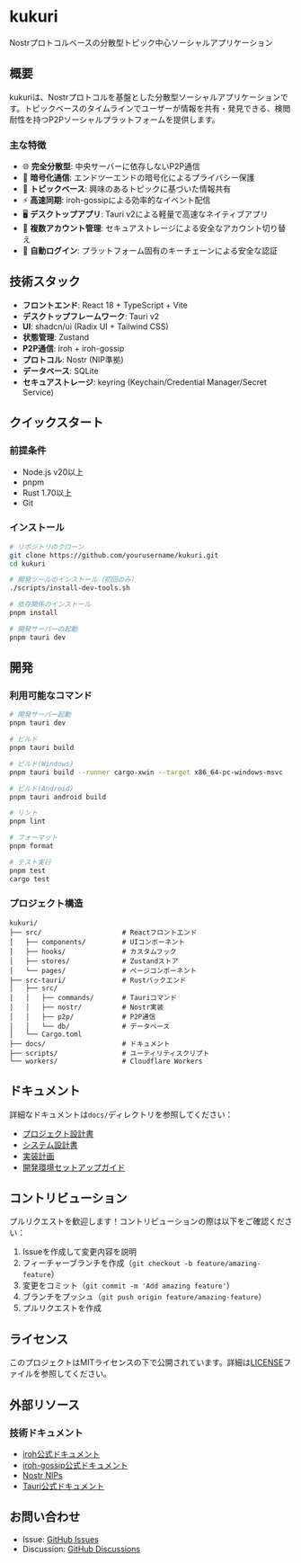 # kukuri

Nostrプロトコルベースの分散型トピック中心ソーシャルアプリケーション

## 概要

kukuriは、Nostrプロトコルを基盤とした分散型ソーシャルアプリケーションです。トピックベースのタイムラインでユーザーが情報を共有・発見できる、検閲耐性を持つP2Pソーシャルプラットフォームを提供します。

### 主な特徴

- 🌐 **完全分散型**: 中央サーバーに依存しないP2P通信
- 🔐 **暗号化通信**: エンドツーエンドの暗号化によるプライバシー保護
- 📝 **トピックベース**: 興味のあるトピックに基づいた情報共有
- ⚡ **高速同期**: iroh-gossipによる効率的なイベント配信
- 🖥️ **デスクトップアプリ**: Tauri v2による軽量で高速なネイティブアプリ
- 👥 **複数アカウント管理**: セキュアストレージによる安全なアカウント切り替え
- 🔑 **自動ログイン**: プラットフォーム固有のキーチェーンによる安全な認証

## 技術スタック

- **フロントエンド**: React 18 + TypeScript + Vite
- **デスクトップフレームワーク**: Tauri v2
- **UI**: shadcn/ui (Radix UI + Tailwind CSS)
- **状態管理**: Zustand
- **P2P通信**: iroh + iroh-gossip
- **プロトコル**: Nostr (NIP準拠)
- **データベース**: SQLite
- **セキュアストレージ**: keyring (Keychain/Credential Manager/Secret Service)

## クイックスタート

### 前提条件

- Node.js v20以上
- pnpm
- Rust 1.70以上
- Git

### インストール

```bash
# リポジトリのクローン
git clone https://github.com/yourusername/kukuri.git
cd kukuri

# 開発ツールのインストール（初回のみ）
./scripts/install-dev-tools.sh

# 依存関係のインストール
pnpm install

# 開発サーバーの起動
pnpm tauri dev
```

## 開発

### 利用可能なコマンド

```bash
# 開発サーバー起動
pnpm tauri dev

# ビルド
pnpm tauri build

# ビルド(Windows)
pnpm tauri build --runner cargo-xwin --target x86_64-pc-windows-msvc

# ビルド(Android)
pnpm tauri android build

# リント
pnpm lint

# フォーマット
pnpm format

# テスト実行
pnpm test
cargo test
```

### プロジェクト構造

```
kukuri/
├── src/                    # Reactフロントエンド
│   ├── components/         # UIコンポーネント
│   ├── hooks/              # カスタムフック
│   ├── stores/             # Zustandストア
│   └── pages/              # ページコンポーネント
├── src-tauri/              # Rustバックエンド
│   ├── src/
│   │   ├── commands/       # Tauriコマンド
│   │   ├── nostr/          # Nostr実装
│   │   ├── p2p/            # P2P通信
│   │   └── db/             # データベース
│   └── Cargo.toml
├── docs/                   # ドキュメント
├── scripts/                # ユーティリティスクリプト
└── workers/                # Cloudflare Workers
```

## ドキュメント

詳細なドキュメントは`docs/`ディレクトリを参照してください：

- [プロジェクト設計書](docs/01_project/design_doc.md)
- [システム設計書](docs/02_architecture/system_design.md)
- [実装計画](docs/05_implementation/implementation_plan.md)
- [開発環境セットアップガイド](docs/01_project/setup_guide.md)

## コントリビューション

プルリクエストを歓迎します！コントリビューションの際は以下をご確認ください：

1. Issueを作成して変更内容を説明
2. フィーチャーブランチを作成（`git checkout -b feature/amazing-feature`）
3. 変更をコミット（`git commit -m 'Add amazing feature'`）
4. ブランチをプッシュ（`git push origin feature/amazing-feature`）
5. プルリクエストを作成

## ライセンス

このプロジェクトはMITライセンスの下で公開されています。詳細は[LICENSE](LICENSE)ファイルを参照してください。

## 外部リソース

### 技術ドキュメント
- [iroh公式ドキュメント](https://docs.rs/iroh/latest/iroh/)
- [iroh-gossip公式ドキュメント](https://docs.rs/iroh-gossip/latest/iroh_gossip/)
- [Nostr NIPs](https://github.com/nostr-protocol/nips)
- [Tauri公式ドキュメント](https://tauri.app/)

## お問い合わせ

- Issue: [GitHub Issues](https://github.com/yourusername/kukuri/issues)
- Discussion: [GitHub Discussions](https://github.com/yourusername/kukuri/discussions)